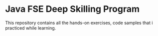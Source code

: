 # Java FSE Deep Skilling Program

This repository contains all the hands-on exercises, code samples that i practiced while learning.